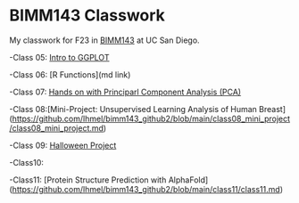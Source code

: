 # BIMM143 Classwork
My classwork for F23 in [BIMM143](https://bioboot.github.io/bimm143_F23/) at UC San Diego.

-Class 05: [Intro to GGPLOT](https://github.com/lhmel/bimm143_github2/blob/main/class05/class05.md)

-Class 06: [R Functions](md link)

-Class 07: [Hands on with Principarl Component Analysis (PCA)](https://github.com/lhmel/bimm143_github2/blob/main/class07/Class%207.md)

-Class 08:[Mini-Project: Unsupervised Learning Analysis of Human Breast] (https://github.com/lhmel/bimm143_github2/blob/main/class08_mini_project/class08_mini_project.md)

-Class 09: [Halloween Project](https://github.com/lhmel/bimm143_github2/blob/main/class09halloween/class09.md)

-Class10: 

-Class11: [Protein Structure Prediction with AlphaFold] (https://github.com/lhmel/bimm143_github2/blob/main/class11/class11.md)